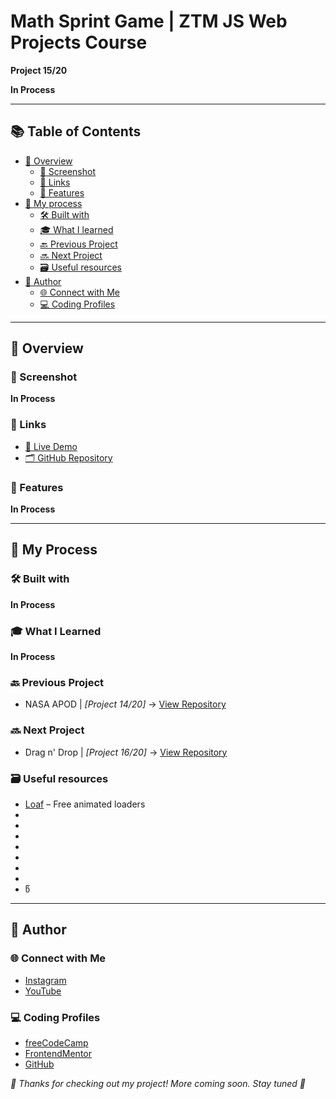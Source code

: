 # Math Sprint Game | ZTM JS Web Projects Course

**Project 15/20**

**In Process**

---

## 📚 Table of Contents

- [🔎 Overview](#-overview)
  - [📸 Screenshot](#-screenshot)
  - [🔗 Links](#-links)
  - [📌 Features](#-features)
- [🧠 My process](#-my-process)
  - [🛠️ Built with](#️-built-with)
  - [🎓 What I learned](#-what-i-learned)
  - [🔙 Previous Project](#-previous-project)
  - [🔜 Next Project](#-next-project)
  - [🗃️ Useful resources](#️-useful-resources)
- [👤 Author](#-author)
  - [🌐 Connect with Me](#-connect-with-me)
  - [💻 Coding Profiles](#-coding-profiles)

---

## 🔎 Overview

### 📸 Screenshot

  **In Process**

### 🔗 Links

 - [🔴 Live Demo](https://dalascript.github.io/math-sprint-game/)
 - [🗂️ GitHub Repository](https://github.com/DalaScript/math-sprint-game)

### 📌 Features

  **In Process**

---

## 🧠 My Process

### 🛠️ Built with

  **In Process**

### 🎓 What I Learned

  **In Process**

### 🔙 Previous Project

 - NASA APOD | *[Project 14/20]* → [View Repository](https://github.com/DalaScript/nasa-apod)

### 🔜 Next Project

 - Drag n' Drop | *[Project 16/20]* → [View Repository](https://github.com/DalaScript/drag-and-drop)

### 🗃️ Useful resources

 - [Loaf](https://getloaf.io/) – Free animated loaders
 - [](https://www.w3schools.com/howto/howto_css_hide_scrollbars.asp)
 - [](https://developer.mozilla.org/en-US/docs/Web/JavaScript/Reference/Global_Objects/Math/random)
 - [](https://stackoverflow.com/questions/2450954/how-to-randomize-shuffle-a-javascript-array)
 - [](https://developer.mozilla.org/en-US/docs/Web/API/Element/scroll)
 - [](https://www.w3schools.com/js/js_timing.asp)
 - [](https://www.w3schools.com/js/js_timing.asp)
 - [](https://developer.mozilla.org/en-US/docs/Web/JavaScript/Reference/Global_Objects/Number/toFixed)
 - []()წ
 

---

## 👤 Author

### 🌐 Connect with Me

 - [Instagram](https://www.instagram.com/DalaScript)
 - [YouTube](https://www.youtube.com/@DalaScript)

### 💻 Coding Profiles

 - [freeCodeCamp](https://www.freecodecamp.org/DalaScript)
 - [FrontendMentor](https://www.frontendmentor.io/profile/DalaScript)
 - [GitHub](https://github.com/DalaScript)

*🙌 Thanks for checking out my project! More coming soon. Stay tuned 🚀*